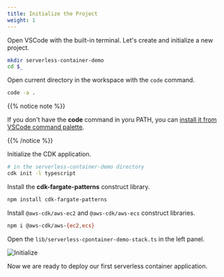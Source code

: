 ```yaml
---
title: Initialize the Project
weight: 1
---
```


Open VSCode with the built-in terminal. Let's create and initialize a new project.

```sh
mkdir serverless-container-demo
cd $_
```

Open current directory in the workspace with the `code` command.

```sh
code -a .
```

{{% notice note %}}

If you don't have the **code** command in yoru PATH, you can [install it from VSCode command palette](https://code.visualstudio.com/docs/setup/mac#_launching-from-the-command-line).

{{% /notice %}} 


Initialize the CDK application.

```sh
# in the serverless-container-demo directory
cdk init -l typescript
```

Install the **cdk-fargate-patterns** construct library.

```sh
npm install cdk-fargate-patterns
```

Install `@aws-cdk/aws-ec2` and `@aws-cdk/aws-ecs` construct libraries.

```sh
npm i @aws-cdk/aws-{ec2,ecs}
```

Open the `lib/serverless-cpontainer-demo-stack.ts` in the left panel.

![Initialize](/images/init-ok.png)

Now we are ready to deploy our first serverless container application.
